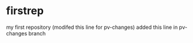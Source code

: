# firstrep
my first repository (modifed this line for pv-changes)
added this line in pv-changes branch
